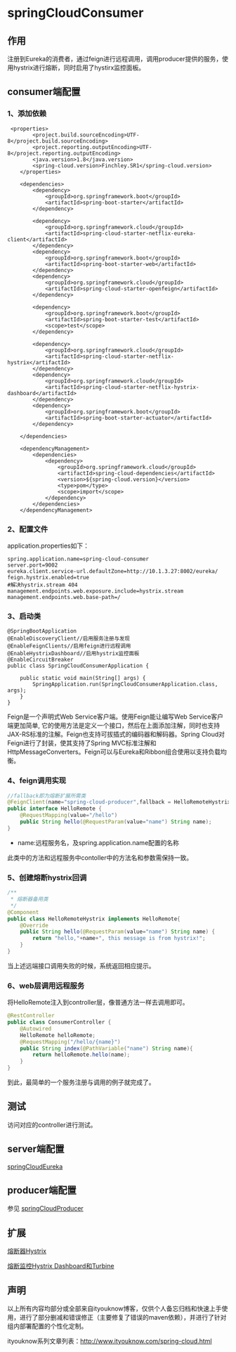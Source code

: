 # springCloudConsumer
## 作用

注册到Eureka的消费者，通过feign进行远程调用，调用producer提供的服务，使用hystrix进行熔断，同时启用了hystirx监控面板。

## consumer端配置

### 1、添加依赖

```
 <properties>
        <project.build.sourceEncoding>UTF-8</project.build.sourceEncoding>
        <project.reporting.outputEncoding>UTF-8</project.reporting.outputEncoding>
        <java.version>1.8</java.version>
        <spring-cloud.version>Finchley.SR1</spring-cloud.version>
    </properties>

    <dependencies>
        <dependency>
            <groupId>org.springframework.boot</groupId>
            <artifactId>spring-boot-starter</artifactId>
        </dependency>

        <dependency>
            <groupId>org.springframework.cloud</groupId>
            <artifactId>spring-cloud-starter-netflix-eureka-client</artifactId>
        </dependency>
        <dependency>
            <groupId>org.springframework.boot</groupId>
            <artifactId>spring-boot-starter-web</artifactId>
        </dependency>
        <dependency>
            <groupId>org.springframework.cloud</groupId>
            <artifactId>spring-cloud-starter-openfeign</artifactId>
        </dependency>

        <dependency>
            <groupId>org.springframework.boot</groupId>
            <artifactId>spring-boot-starter-test</artifactId>
            <scope>test</scope>
        </dependency>

        <dependency>
            <groupId>org.springframework.cloud</groupId>
            <artifactId>spring-cloud-starter-netflix-hystrix</artifactId>
        </dependency>
        <dependency>
            <groupId>org.springframework.cloud</groupId>
            <artifactId>spring-cloud-starter-netflix-hystrix-dashboard</artifactId>
        </dependency>
        <dependency>
            <groupId>org.springframework.boot</groupId>
            <artifactId>spring-boot-starter-actuator</artifactId>
        </dependency>

    </dependencies>

    <dependencyManagement>
        <dependencies>
            <dependency>
                <groupId>org.springframework.cloud</groupId>
                <artifactId>spring-cloud-dependencies</artifactId>
                <version>${spring-cloud.version}</version>
                <type>pom</type>
                <scope>import</scope>
            </dependency>
        </dependencies>
    </dependencyManagement>

```

### 2、配置文件

application.properties如下：

```
spring.application.name=spring-cloud-consumer
server.port=9002
eureka.client.service-url.defaultZone=http://10.1.3.27:8002/eureka/
feign.hystrix.enabled=true
#解决hystrix.stream 404
management.endpoints.web.exposure.include=hystrix.stream
management.endpoints.web.base-path=/
```

### 3、启动类

```
@SpringBootApplication
@EnableDiscoveryClient//启用服务注册与发现
@EnableFeignClients//启用feign进行远程调用
@EnableHystrixDashboard//启用hystrix监控面板
@EnableCircuitBreaker
public class SpringCloudConsumerApplication {

    public static void main(String[] args) {
        SpringApplication.run(SpringCloudConsumerApplication.class, args);
    }
}

```

Feign是一个声明式Web Service客户端。使用Feign能让编写Web Service客户端更加简单, 它的使用方法是定义一个接口，然后在上面添加注解，同时也支持JAX-RS标准的注解。Feign也支持可拔插式的编码器和解码器。Spring Cloud对Feign进行了封装，使其支持了Spring MVC标准注解和HttpMessageConverters。Feign可以与Eureka和Ribbon组合使用以支持负载均衡。

### 4、feign调用实现

```java
//fallback即为熔断扩展所需类
@FeignClient(name="spring-cloud-producer",fallback = HelloRemoteHystrix.class)
public interface HelloRemote {
    @RequestMapping(value="/hello")
    public String hello(@RequestParam(value="name") String name);
}
```

- name:远程服务名，及spring.application.name配置的名称

此类中的方法和远程服务中contoller中的方法名和参数需保持一致。

### 5、创建熔断hystrix回调

````java
/**
 * 熔断器备用类
 */
@Component
public class HelloRemoteHystrix implements HelloRemote{
    @Override
    public String hello(@RequestParam(value="name") String name) {
        return "hello,"+name+", this message is from hystrix!";
    }
}
````

当上述远端接口调用失败的时候，系统返回相应提示。

### 6、web层调用远程服务

将HelloRemote注入到controller层，像普通方法一样去调用即可。

```java
@RestController
public class ConsumerController {
    @Autowired
    HelloRemote helloRemote;
    @RequestMapping("/hello/{name}")
    public String index(@PathVariable("name") String name){
        return helloRemote.hello(name);
    }
}

```

到此，最简单的一个服务注册与调用的例子就完成了。

## 测试

访问对应的controller进行测试。

## server端配置

[springCloudEureka](https://github.com/jrhu05/springCloudScaffold/tree/master/springCloudEureka)

## producer端配置

参见 [springCloudProducer](https://github.com/jrhu05/springCloudScaffold/tree/master/springCloudProducer)

## 扩展

[熔断器Hystrix](http://www.ityouknow.com/springcloud/2017/05/16/springcloud-hystrix.html)

[熔断监控Hystrix Dashboard和Turbine](http://www.ityouknow.com/springcloud/2017/05/18/hystrix-dashboard-turbine.html)

## 声明

以上所有内容均部分或全部来自ityouknow博客，仅供个人备忘归档和快速上手使用，进行了部分删减和错误修正（主要修复了错误的maven依赖），并进行了针对组内部署配置的个性化定制。

ityouknow系列文章列表：http://www.ityouknow.com/spring-cloud.html